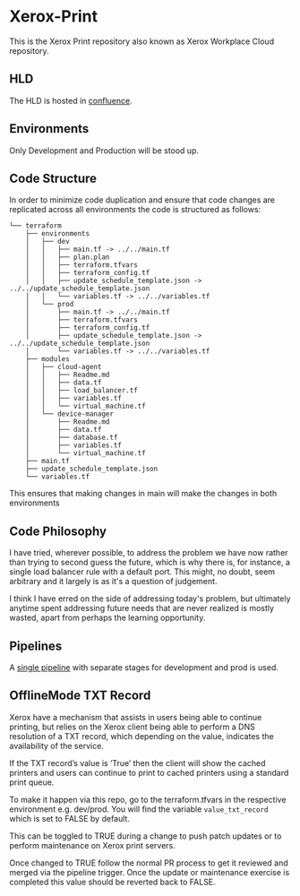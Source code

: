 # Xerox-Print

This is the Xerox Print repository also known as Xerox Workplace Cloud repository.

## HLD

The HLD is hosted in [confluence](https://dsdmoj.atlassian.net/wiki/spaces/PTTPWIK/pages/3754918031/Xerox+Workplace+Cloud+-+DOM1+Print+Re-compete).

## Environments

Only Development and Production will be stood up.

## Code Structure

In order to minimize code duplication and ensure that code changes are replicated across all environments the code is structured as follows:

```
└── terraform
    ├── environments
    │   ├── dev
    │   │   ├── main.tf -> ../../main.tf
    │   │   ├── plan.plan
    │   │   ├── terraform.tfvars
    │   │   ├── terraform_config.tf
    │   │   ├── update_schedule_template.json -> ../../update_schedule_template.json
    │   │   └── variables.tf -> ../../variables.tf
    │   └── prod
    │       ├── main.tf -> ../../main.tf
    │       ├── terraform.tfvars
    │       ├── terraform_config.tf
    │       ├── update_schedule_template.json -> ../../update_schedule_template.json
    │       └── variables.tf -> ../../variables.tf
    ├── modules
    │   ├── cloud-agent
    │   │   ├── Readme.md
    │   │   ├── data.tf
    │   │   ├── load_balancer.tf
    │   │   ├── variables.tf
    │   │   └── virtual_machine.tf
    │   └── device-manager
    │       ├── Readme.md
    │       ├── data.tf
    │       ├── database.tf
    │       ├── variables.tf
    │       └── virtual_machine.tf
    ├── main.tf
    ├── update_schedule_template.json
    └── variables.tf
```

This ensures that making changes in main will make the changes in both environments

## Code Philosophy

I have tried, wherever possible, to address the problem we have now rather than trying to second guess the future, which is why there is, for instance, a single load balancer rule with a default port. This might, no doubt, seem arbitrary and it largely is as it's a question of judgement.

I think I have erred on the side of addressing today's problem, but ultimately anytime spent addressing future needs that are never realized is mostly wasted, apart from perhaps the learning opportunity.

## Pipelines

A [single pipeline](pipelines/deploy-xwc-app.yml) with separate stages for development and prod is used.

## OfflineMode TXT Record

Xerox have a mechanism that assists in users being able to continue printing, but relies on the Xerox client being able to perform a DNS resolution of a TXT record, which depending on the value, indicates the availability of the service.

If the TXT record’s value is ‘True’ then the client will show the cached printers and users can continue to print to cached printers using a standard print queue.

To make it happen via this repo, go to the terraform.tfvars in the respective environment e.g. dev/prod. You will find the variable `value_txt_record` which is set to FALSE by default.

This can be toggled to TRUE during a change to push patch updates or to perform maintenance on Xerox print servers.

Once changed to TRUE follow the normal PR process to get it reviewed and merged via the pipeline trigger. Once the update or maintenance exercise is completed this value should be reverted back to FALSE.
